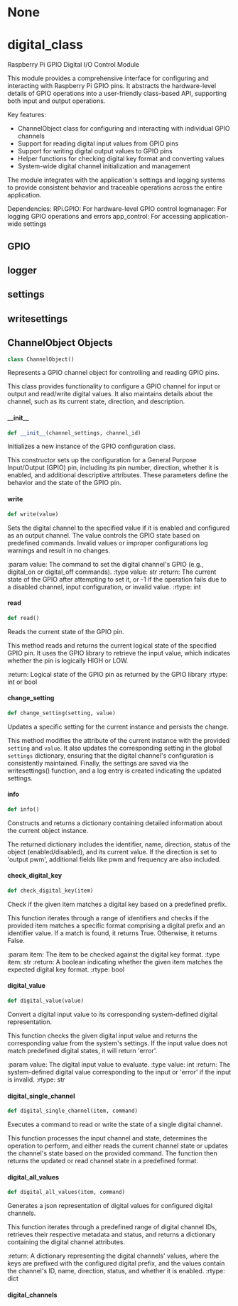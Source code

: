 # None

<a id="digital_class"></a>

# digital\_class

Raspberry Pi GPIO Digital I/O Control Module

This module provides a comprehensive interface for configuring and interacting with
Raspberry Pi GPIO pins. It abstracts the hardware-level details of GPIO operations
into a user-friendly class-based API, supporting both input and output operations.

Key features:
- ChannelObject class for configuring and interacting with individual GPIO channels
- Support for reading digital input values from GPIO pins
- Support for writing digital output values to GPIO pins
- Helper functions for checking digital key format and converting values
- System-wide digital channel initialization and management

The module integrates with the application's settings and logging systems to provide
consistent behavior and traceable operations across the entire application.

Dependencies:
    RPi.GPIO: For hardware-level GPIO control
    logmanager: For logging GPIO operations and errors
    app_control: For accessing application-wide settings

<a id="digital_class.GPIO"></a>

## GPIO

<a id="digital_class.logger"></a>

## logger

<a id="digital_class.settings"></a>

## settings

<a id="digital_class.writesettings"></a>

## writesettings

<a id="digital_class.ChannelObject"></a>

## ChannelObject Objects

```python
class ChannelObject()
```

Represents a GPIO channel object for controlling and reading GPIO pins.

This class provides functionality to configure a GPIO channel for input or
output and read/write digital values. It also maintains details about the
channel, such as its current state, direction, and description.

<a id="digital_class.ChannelObject.__init__"></a>

#### \_\_init\_\_

```python
def __init__(channel_settings, channel_id)
```

Initializes a new instance of the GPIO configuration class.

This constructor sets up the configuration for a General Purpose Input/Output
(GPIO) pin, including its pin number, direction, whether it is enabled, and
additional descriptive attributes. These parameters define the behavior and
the state of the GPIO pin.

<a id="digital_class.ChannelObject.write"></a>

#### write

```python
def write(value)
```

Sets the digital channel to the specified value if it is enabled and configured
as an output channel. The value controls the GPIO state based on predefined
commands. Invalid values or improper configurations log warnings and result
in no changes.

:param value: The command to set the digital channel's GPIO (e.g., digital_on
              or digital_off commands).
:type value: str
:return: The current state of the GPIO after attempting to set it, or -1 if
         the operation fails due to a disabled channel, input configuration,
         or invalid value.
:rtype: int

<a id="digital_class.ChannelObject.read"></a>

#### read

```python
def read()
```

Reads the current state of the GPIO pin.

This method reads and returns the current logical state of the specified
GPIO pin. It uses the GPIO library to retrieve the input value, which
indicates whether the pin is logically HIGH or LOW.

:return: Logical state of the GPIO pin as returned by the GPIO library
:rtype: int or bool

<a id="digital_class.ChannelObject.change_setting"></a>

#### change\_setting

```python
def change_setting(setting, value)
```

Updates a specific setting for the current instance and persists the change.

This method modifies the attribute of the current instance with the provided
`setting` and `value`. It also updates the corresponding setting in the global
`settings` dictionary, ensuring that the digital channel's configuration is
consistently maintained. Finally, the settings are saved via the writesettings()
function, and a log entry is created indicating the updated settings.

<a id="digital_class.ChannelObject.info"></a>

#### info

```python
def info()
```

Constructs and returns a dictionary containing detailed information about the
current object instance.

The returned dictionary includes the identifier, name, direction, status of
the object (enabled/disabled), and its current value. If the direction is set
to 'output pwm', additional fields like pwm and frequency are also included.

<a id="digital_class.check_digital_key"></a>

#### check\_digital\_key

```python
def check_digital_key(item)
```

Check if the given item matches a digital key based on a predefined prefix.

This function iterates through a range of identifiers and checks if the
provided item matches a specific format comprising a digital prefix and an
identifier value. If a match is found, it returns True. Otherwise, it
returns False.

:param item: The item to be checked against the digital key format.
:type item: str
:return: A boolean indicating whether the given item matches the expected digital key format.
:rtype: bool

<a id="digital_class.digital_value"></a>

#### digital\_value

```python
def digital_value(value)
```

Convert a digital input value to its corresponding system-defined digital representation.

This function checks the given digital input value and returns the corresponding value
from the system's settings. If the input value does not match predefined digital states,
it will return 'error'.

:param value: The digital input value to evaluate.
:type value: int
:return: The system-defined digital value corresponding to the input or 'error' if the input
         is invalid.
:rtype: str

<a id="digital_class.digital_single_channel"></a>

#### digital\_single\_channel

```python
def digital_single_channel(item, command)
```

Executes a command to read or write the state of a single digital channel.

This function processes the input channel and state, determines the operation
to perform, and either reads the current channel state or updates the channel's
state based on the provided command. The function then returns the updated or
read channel state in a predefined format.

<a id="digital_class.digital_all_values"></a>

#### digital\_all\_values

```python
def digital_all_values(item, command)
```

Generates a json representation of digital values for configured digital channels.

This function iterates through a predefined range of digital channel IDs, retrieves
their respective metadata and status, and returns a dictionary containing the
digital channel attributes.

:return: A dictionary representing the digital channels' values, where the keys
         are prefixed with the configured digital prefix, and the values contain
         the channel's ID, name, direction, status, and whether it is enabled.
:rtype: dict

<a id="digital_class.digital_channels"></a>

#### digital\_channels

